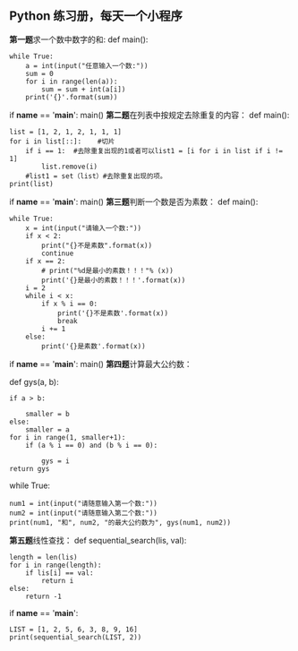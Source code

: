 ## Python 练习册，每天一个小程序 ##
**第一题**求一个数中数字的和:
def main():
    
    while True:
        a = int(input("任意输入一个数:"))
        sum = 0
        for i in range(len(a)):
            sum = sum + int(a[i])
        print('{}'.format(sum))

if __name__ == '__main__':
   main()
**第二题**在列表中按规定去除重复的内容：
def main():
    
    list = [1, 2, 1, 2, 1, 1, 1]
    for i in list[::]:    #切片
        if i == 1:  #去除重复出现的1或者可以list1 = [i for i in list if i != 1]
            list.remove(i)
	    #list1 = set（list）#去除重复出现的项。
    print(list)
    
if __name__ == '__main__':
    main()
**第三题**判断一个数是否为素数：
def main():
    
    while True:
        x = int(input("请输入一个数:"))
        if x < 2:
            print("{}不是素数".format(x))
            continue
        if x == 2:
            # print("%d是最小的素数！！！"% (x))
            print('{}是最小的素数！！！'.format(x))
        i = 2
        while i < x:
            if x % i == 0:
                print('{}不是素数'.format(x))
                break
            i += 1
        else:
            print('{}是素数'.format(x))
if __name__ == '__main__':
    main()
 **第四题**计算最大公约数：
 
 def gys(a, b):
 
 
    if a > b:

        smaller = b
    else:
        smaller = a
    for i in range(1, smaller+1):
        if (a % i == 0) and (b % i == 0):

            gys = i
    return gys

while True:
    
    num1 = int(input("请随意输入第一个数:"))
    num2 = int(input("请随意输入第二个数:"))
    print(num1, "和", num2, "的最大公约数为", gys(num1, num2))
**第五题**线性查找：
def sequential_search(lis, val):
    
    length = len(lis)
    for i in range(length):
        if lis[i] == val:
            return i
    else:
        return -1

if __name__ == '__main__':
    
    LIST = [1, 2, 5, 6, 3, 8, 9, 16]
    print(sequential_search(LIST, 2))
    
    
